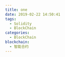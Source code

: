 ```yaml
---
title: one
date: 2019-02-22 14:50:41
tags: 
  - Solidity
  - BlockChain
categories: 
  - BlockChain
blockchain:
  - 智能合约
---
```

